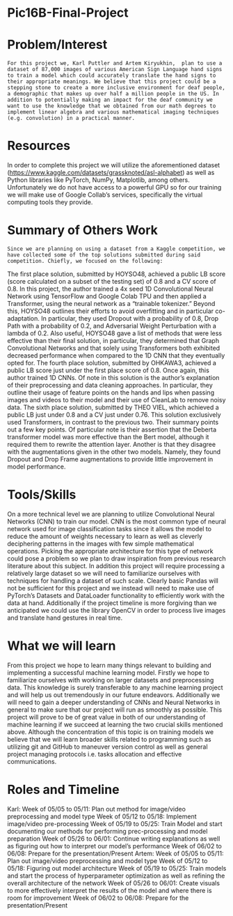 # Pic16B-Final-Project

# Problem/Interest
	For this project we, Karl Puttler and Artem Kiryukhin,  plan to use a dataset of 87,000 images of various American Sign Language hand signs to train a model which could accurately translate the hand signs to their appropriate meanings. We believe that this project could be a stepping stone to create a more inclusive environment for deaf people, a demographic that makes up over half a million people in the US. In addition to potentially making an impact for the deaf community we want to use the knowledge that we obtained from our math degrees to implement linear algebra and various mathematical imaging techniques (e.g. convolution) in a practical manner. 
# Resources
In order to complete this project we will utilize the aforementioned dataset (https://www.kaggle.com/datasets/grassknoted/asl-alphabet) as well as Python libraries like PyTorch, NumPy, Matplotlib, among others. Unfortunately we do not have access to a powerful GPU so for our training we will make use of Google Collab’s services, specifically the virtual computing tools they provide. 

# Summary of Others Work
	Since we are planning on using a dataset from a Kaggle competition, we have collected some of the top solutions submitted during said competition. Chiefly, we focused on the following:
The first place solution, submitted by HOYSO48, achieved a public LB score (score calculated on a subset of the testing set) of 0.8 and a CV score of 0.8. In this project, the author trained a 4x seed 1D Convolutional Neural Network using TensorFlow and Google Colab TPU and then applied a Transformer, using the neural network as a “trainable tokenizer.” Beyond this, HOYSO48 outlines their efforts to avoid overfitting and in particular co-adaptation. In particular, they used Dropout with a probability of 0.8, Drop Path with a probability of 0.2, and Adversarial Weight Perturbation with a lambda of 0.2. Also useful, HOYSO48 gave a list of methods that were less effective than their final solution, in particular, they determined that Graph Convolutional Networks and that solely using Transformers both exhibited decreased performance when compared to the 1D CNN that they eventually opted for.
The fourth place solution, submitted by OHKAWA3, achieved a public LB score just under the first place score of 0.8. Once again, this author trained 1D CNNs. Of note in this solution is the author’s explanation of their preprocessing and data cleaning approaches. In particular, they outline their usage of feature points on the hands and lips when passing images and videos to their model and their use of CleanLab to remove noisy data. 
The sixth place solution, submitted by THEO VIEL, which achieved a public LB just under 0.8 and a CV just under 0.76. This solution exclusively used Transformers, in contrast to the previous two. Their summary points out a few key points. Of particular note is their assertion that the Deberta transformer model was more effective than the Bert model, although it required them to rewrite the attention layer. Another is that they disagree with the augmentations given in the other two models. Namely, they found Dropout and Drop Frame augmentations to provide little improvement in model performance.

# Tools/Skills
On a more technical level we are planning to utilize Convolutional Neural Networks (CNN) to train our model. CNN is the most common type of neural network used for image classification tasks since it allows the model to reduce the amount of weights necessary to learn as well as cleverly deciphering patterns in the images with few simple mathematical operations. Picking the appropriate architecture for this type of network could pose a problem so we plan to draw inspiration from previous research literature about this subject. In addition this project will require processing a relatively large dataset so we will need to familiarize ourselves with techniques for handling a dataset of such scale. Clearly basic Pandas will not be sufficient for this project and we instead will need to make use of PyTorch’s Datasets and DataLoader functionality to efficiently work with the data at hand. Additionally if the project timeline is more forgiving than we anticipated we could use the library OpenCV in order to process live images and translate hand gestures in real time. 

# What we will learn
From this project we hope to learn many things relevant to building and implementing a successful machine learning model. Firstly we hope to familiarize ourselves with working on larger datasets and preprocessing data. This knowledge is surely transferable to any machine learning project and will help us out tremendously in our future endeavors. Additionally we will need to gain a deeper understanding of CNNs and Neural Networks in general to make sure that our project will run as smoothly as possible. This project will prove to be of great value in both of our understanding of machine learning if we succeed at learning the two crucial skills mentioned above. Although the concentration of this topic is on training models we believe that we will learn broader skills related to programming such as utilizing git and GitHub to maneuver version control as well as general project managing protocols i.e. tasks allocation and effective communications. 

# Roles and Timeline
Karl:
Week of 05/05 to 05/11: Plan out method for image/video preprocessing and model type
Week of 05/12 to 05/18: Implement image/video pre-processing
Week of 05/19 to 05/25: Train Model and start documenting our methods for performing prec-processing and model preparation 
Week of 05/26 to 06/01: Continue writing explanations as well as figuring out how to interpret our model’s performance
Week of 06/02 to 06/08: Prepare for the presentation/Present
Artem:
Week of 05/05 to 05/11: Plan out image/video preprocessing and model type
Week of 05/12 to 05/18: Figuring out model architecture 
Week of 05/19 to 05/25: Train models and start the process of hyperparameter optimization as well as refining the overall architecture of the network 
Week of 05/26 to 06/01: Create visuals to more effectively interpret the results of the model and where there is room for improvement
Week of 06/02 to 06/08: Prepare for the presentation/Present
